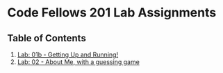 # Code Fellows 201 Lab Assignments

## Table of Contents

1. [Lab: 01b - Getting Up and Running!](lab-01)
2. [Lab: 02 - About Me, with a guessing game](lab-02)